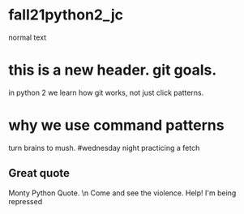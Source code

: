 # fall21python2_jc
normal text 
# this is a new header. git goals.
in python 2 we learn how git works, not just click patterns. 
# why we use command patterns
turn brains to mush. 
#wednesday night
practicing a fetch 

## Great quote 
Monty Python Quote. \n
  Come and see the violence.
  Help! I'm being repressed
